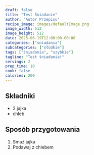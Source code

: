 ```yaml
---
draft: false
title: "Test Śniadanie"
author: "Autor Przepisu"
recipe_image: images/defaultImage.png
image_width: 512
image_height: 512
date: 2025-06-19T12:00:00-00:00
categories: ["sniadania"]
subcategories: ["słodkie"]
tags: ["śniadania", "szybkie"]
tagline: "Test śniadania!"
servings: 2
prep_time: 10
cook: false
calories: 200
---
```


## Składniki
- 2 jajka
- chleb

## Sposób przygotowania
1. Smaż jajka
2. Podawaj z chlebem
